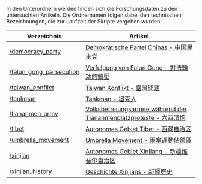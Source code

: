 In den Unterordnern werden finden sich die Forschungsdaten zu den untersuchten Artikeln. Die Ordnernamen folgen dabei den technischen Bezeichnungen, die zur Laufzeit der Skripte vergeben wurden.

| Verzeichnis | Artikel |
| - | - |
| [/democracy_party](./democracy_party) | [Demokratische Partei Chinas - 中国民主党](https://zh.wikipedia.org/wiki/%E4%B8%AD%E5%9B%BD%E6%B0%91%E4%B8%BB%E5%85%9A) |
| [/falun_gong_persecution](./falun_gong_persecution) | [Verfolgung von Falun Gong - 對法輪功的鎮壓](https://zh.wikipedia.org/wiki/%E5%B0%8D%E6%B3%95%E8%BC%AA%E5%8A%9F%E7%9A%84%E9%8E%AE%E5%A3%93)|
| [/taiwan_conflict](./taiwan_conflict) | [Taiwan Konflikt - 臺灣問題](https://zh.wikipedia.org/wiki/%E8%87%BA%E7%81%A3%E5%95%8F%E9%A1%8C) |
| [/tankman](./tankman) | [Tankman - 坦克人](https://zh.wikipedia.org/wiki/%E5%9D%A6%E5%85%8B%E4%BA%BA) |
| [/tiananmen_army](./tiananmen_army) | [Volksbefreiungsarmee während der Tiananmenplatzproteste - 六四清场](https://zh.wikipedia.org/wiki/%E5%85%AD%E5%9B%9B%E6%B8%85%E5%9C%BA) |
| [/tibet](./tibet/) | [Autonomes Gebiet Tibet - 西藏自治区](https://zh.wikipedia.org/wiki/%E8%A5%BF%E8%97%8F%E8%87%AA%E6%B2%BB%E5%8C%BA) |
| [/umbrella_movement](./umbrella_movement) | [Umbrella Movement - 雨傘運動佔領區](https://zh.wikipedia.org/wiki/%E9%9B%A8%E5%82%98%E9%81%8B%E5%8B%95%E4%BD%94%E9%A0%98%E5%8D%80) |
| [/xinjian](./xinjian) | [Autonomes Gebiet Xinjiang - 新疆维吾尔自治区](https://zh.wikipedia.org/wiki/%E6%96%B0%E7%96%86%E7%BB%B4%E5%90%BE%E5%B0%94%E8%87%AA%E6%B2%BB%E5%8C%BA) |
| [/xinjian_history](./xinjian_history) | [Geschichte Xinjians - 新疆歷史](https://zh.wikipedia.org/wiki/%E6%96%B0%E7%96%86%E6%AD%B7%E5%8F%B2) |
